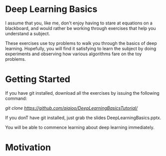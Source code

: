 # Deep Learning Basics

I assume that you, like me, don't enjoy having to stare at equations on a blackboard, and would rather be working through exercises that help you understand a subject.

These exercises use toy problems to walk you through the basics of deep learning.  Hopefully, you will find it satisfying to learn the subject by doing experiments and observing how various algorithms fare on the toy problems.

# Getting Started

If you have git installed, download all the exercises by issuing the following command:

*git clone https://github.com/aiaioo/DeepLearningBasicsTutorial/*

If you donT have git installed, just grab the slides DeepLearningBasics.pptx.

You will be able to commence learning about deep learning immediately.

# Motivation

